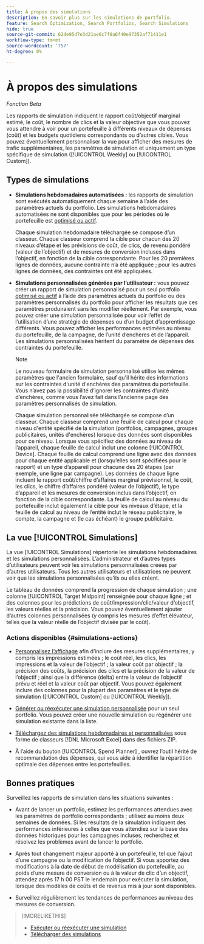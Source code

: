 ```yaml
---
title: À propos des simulations
description: En savoir plus sur les simulations de portfolio.
feature: Search Optimization, Search Portfolios, Search Simulations
hide: true
source-git-commit: 62de95d7e3d21ae6c7f0a6f40e97352af71411e1
workflow-type: tm+mt
source-wordcount: '757'
ht-degree: 0%

---
```


# À propos des simulations

*Fonction Beta*

Les rapports de simulation indiquent le rapport coût/objectif marginal estimé, le coût, le nombre de clics et la valeur objective que vous pouvez vous attendre à voir pour un portefeuille à différents niveaux de dépenses (coût) et les budgets quotidiens correspondants ou d’autres cibles. Vous pouvez éventuellement personnaliser la vue<!-- add link --> pour afficher des mesures de trafic supplémentaires, les paramètres de simulation et uniquement un type spécifique de simulation ([!UICONTROL Weekly] ou [!UICONTROL Custom]).

<!-- Not available as of 6/21/25:
When the portfolio has a daily budget, you can optionally change the portfolio's spend target to any of the spend targets listed in the simulation.
-->

## Types de simulations

* **Simulations hebdomadaires automatisées :** les rapports de simulation sont exécutés automatiquement chaque semaine à l’aide des paramètres actuels du portfolio. Les simulations hebdomadaires automatisées ne sont disponibles que pour les périodes où le portefeuille est [optimisé ou actif](/help/search-social-commerce/new-ui/manage/portfolios/portfolio-about.md).

  Chaque simulation hebdomadaire téléchargée se compose d’un classeur. Chaque classeur comprend la cible pour chacun des 20 niveaux d’étape et les prévisions de coût, de clics, de revenu pondéré (valeur de l’objectif) et de mesures de conversion incluses dans l’objectif, en fonction de la cible correspondante. Pour les 20 premières lignes de données, aucune contrainte n’a été appliquée ; pour les autres lignes de données, des contraintes ont été appliquées.

* **Simulations personnalisées générées par l’utilisateur :** vous pouvez créer un rapport de simulation personnalisé pour un seul portfolio [optimisé ou actif](/help/search-social-commerce/new-ui/manage/portfolios/portfolio-about.md) à l’aide des paramètres actuels du portfolio ou des paramètres personnalisés du portfolio pour afficher les résultats que ces paramètres produiraient sans les modifier réellement. Par exemple, vous pouvez créer une simulation personnalisée pour voir l’effet de l’utilisation d’une stratégie de dépenses ou d’un budget d’apprentissage différents<!-- Not available yet:  , or without considering active constraints on bid units in the portfolio-->. Vous pouvez afficher les performances estimées au niveau du portefeuille, de la campagne, de l’unité d’enchères et de l’appareil. Les simulations personnalisées héritent du paramètre de dépenses des contraintes du portefeuille.

  >[!NOTE]
  >
  > Le nouveau formulaire de simulation personnalisé utilise les mêmes paramètres que l&#39;ancien formulaire, sauf qu&#39;il hérite des informations sur les contraintes d&#39;unité d&#39;enchères des paramètres du portefeuille. Vous n’avez pas la possibilité d’ignorer les contraintes d’unité d’enchères, comme vous l’avez fait dans l’ancienne page des paramètres personnalisés de simulation.

  Chaque simulation personnalisée téléchargée se compose d’un classeur. Chaque classeur comprend une feuille de calcul pour chaque niveau d&#39;entité spécifié de la simulation (portfolios, campagnes, groupes publicitaires, unités d&#39;enchères) lorsque des données sont disponibles pour ce niveau. Lorsque vous spécifiez des données au niveau de l’appareil, chaque feuille de calcul inclut une colonne [!UICONTROL Device]. Chaque feuille de calcul comprend une ligne avec des données pour chaque entité applicable et (lorsqu’elles sont spécifiées pour le rapport) et un type d’appareil pour chacune des 20 étapes (par exemple, une ligne par campagne). Les données de chaque ligne incluent le rapport coût/chiffre d’affaires marginal prévisionnel, le coût, les clics, le chiffre d’affaires pondéré (valeur de l’objectif), le type d’appareil et les mesures de conversion inclus dans l’objectif, en fonction de la cible correspondante. La feuille de calcul au niveau du portefeuille inclut également la cible pour les niveaux d’étape, et la feuille de calcul au niveau de l’entité inclut le réseau publicitaire, le compte, la campagne et (le cas échéant) le groupe publicitaire.   <!-- I don't see a Bid Units tab when specified; clarify when it is and isn't included -->

## La vue [!UICONTROL Simulations]

La vue [!UICONTROL Simulations] répertorie les simulations hebdomadaires et les simulations personnalisées. L’administrateur et d’autres types d’utilisateurs<!-- Verify which --> peuvent voir les simulations personnalisées créées par d’autres utilisateurs. Tous les autres utilisateurs et utilisatrices ne peuvent voir que les simulations personnalisées qu’ils ou elles créent.

Le tableau de données comprend la progression de chaque simulation ; une colonne [!UICONTROL Target Midpoint] renseignée pour chaque ligne ; et des colonnes pour les prédictions de coût/impression/clic/valeur d’objectif, les valeurs réelles et la précision. Vous pouvez éventuellement ajouter d’autres colonnes personnalisées (y compris les mesures d’effet élévateur, telles que la valeur réelle de l’objectif divisée par le coût).

### Actions disponibles {#simulations-actions}

* [Personnalisez l’affichage](/help/search-social-commerce/common-tasks/data-views/custom-default-views-manage.md) afin d’inclure des mesures supplémentaires, y compris les impressions estimées ; le coût réel, les clics, les impressions et la valeur de l’objectif ; la valeur coût par objectif ; la précision des coûts, la précision des clics et la précision de la valeur de l’objectif ; ainsi que la différence (delta) entre la valeur de l’objectif prévu et réel et la valeur coût par objectif. Vous pouvez également inclure des colonnes pour la plupart des paramètres et le type de simulation ([!UICONTROL Custom] ou [!UICONTROL Weekly]).

* [Générer ou réexécuter une simulation personnalisée](simulation-create.md) pour un seul portfolio. Vous pouvez créer une nouvelle simulation ou régénérer une simulation existante dans la liste.

* [Téléchargez des simulations hebdomadaires et personnalisées](simulation-download.md) sous forme de classeurs [!DNL Microsoft Excel] dans des fichiers ZIP.

* À l’aide du bouton [!UICONTROL Spend Planner] , ouvrez l’outil hérité de recommandation des dépenses, qui vous aide à identifier la répartition optimale des dépenses entre les portefeuilles.

## Bonnes pratiques

Surveillez les rapports de simulation dans les situations suivantes :

* Avant de lancer un portfolio, estimez les performances attendues avec les paramètres de portfolio correspondants ; utilisez au moins deux semaines de données. Si les résultats de la simulation indiquent des performances inférieures à celles que vous attendiez sur la base des données historiques pour les campagnes incluses, recherchez et résolvez les problèmes avant de lancer le portfolio.

* Après tout changement majeur apporté à un portefeuille, tel que l’ajout d’une campagne ou la modification de l’objectif. Si vous apportez des modifications à la date de début de modélisation du portefeuille, au poids d’une mesure de conversion ou à la valeur de clic d’un objectif, attendez après 17 h 00 PST le lendemain pour exécuter la simulation, lorsque des modèles de coûts et de revenus mis à jour sont disponibles.

* Surveillez régulièrement les tendances de performances au niveau des mesures de conversion.

>[!MORELIKETHIS]
>
>* [Exécuter ou réexécuter une simulation](simulation-create.md)
>* [Télécharger des simulations](simulation-download.md)
